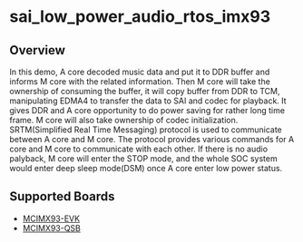 # sai_low_power_audio_rtos_imx93

## Overview
In this demo, A core decoded music data and put it to DDR buffer and informs M core with the related information.
Then M core will take the ownership of consuming the buffer, it will copy buffer from DDR to TCM, manipulating EDMA4 to transfer the data to SAI and codec for playback.
It gives DDR and A core opportunity to do power saving for rather long time frame. M core will also take ownership of codec initialization.
SRTM(Simplified Real Time Messaging) protocol is used to communicate between A core and M core.
The protocol provides various commands for A core and M core to communicate with each other.
If there is no audio palyback, M core will enter the STOP mode, and the whole SOC system would enter deep sleep mode(DSM) once A core enter low power status.

## Supported Boards
- [MCIMX93-EVK](../../_boards/mcimx93evk/demo_apps/sai_low_power_audio/example_board_readme.md)
- [MCIMX93-QSB](../../_boards/mcimx93qsb/demo_apps/sai_low_power_audio/example_board_readme.md)

